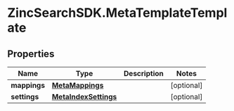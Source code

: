 # ZincSearchSDK.MetaTemplateTemplate

## Properties

Name | Type | Description | Notes
------------ | ------------- | ------------- | -------------
**mappings** | [**MetaMappings**](MetaMappings.md) |  | [optional] 
**settings** | [**MetaIndexSettings**](MetaIndexSettings.md) |  | [optional] 


